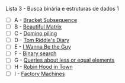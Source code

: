 Lista 3 - Busca binária e estruturas de dados 1

- [ ] A - [Bracket Subsequence](https://vjudge.net/problem/CodeForces-1023C)
- [ ] B - [Beautiful Matrix](https://vjudge.net/problem/CodeForces-263A)
- [ ] C - [Domino piling](https://vjudge.net/problem/CodeForces-50A)
- [ ] D - [Tom Riddle's Diary](https://vjudge.net/problem/CodeForces-855A)
- [ ] E - [I Wanna Be the Guy](https://vjudge.net/problem/CodeForces-469A)
- [ ] F - [Binary search](https://vjudge.net/problem/SPOJ-BSEARCH1)
- [ ] G - [Queries about less or equal elements](https://vjudge.net/problem/CodeForces-600B)
- [ ] H - [Robin Hood in Town](https://vjudge.net/problem/CodeForces-2014C)
- [ ] I - [Factory Machines](https://vjudge.net/problem/CSES-1620)
